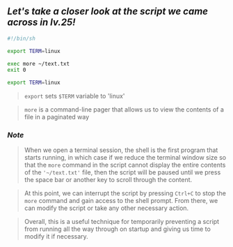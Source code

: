 ## _Let's take a closer look at the script we came across in lv.25!_

```bash
#!/bin/sh

export TERM=linux

exec more ~/text.txt
exit 0
```

```bash
export TERM=linux
```

> `export` sets `$TERM` variable to 'linux'

> `more` is a command-line pager that allows us to view the contents of a file in a paginated way

### _Note_

> When we open a terminal session, the shell is the first program that starts running, in which case if we reduce the terminal window size so that the `more` command in the script cannot display the entire contents of the `'~/text.txt'` file, then the script will be paused until we press the space bar or another key to scroll through the content.

> At this point, we can interrupt the script by pressing `Ctrl+C` to stop the `more` command and gain access to the shell prompt. From there, we can modify the script or take any other necessary action.

> Overall, this is a useful technique for temporarily preventing a script from running all the way through on startup and giving us time to modify it if necessary.
